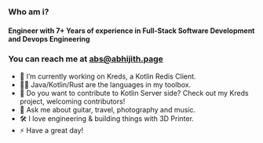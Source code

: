 <!--
**crackthecodeabhi/crackthecodeabhi** is a ✨ _special_ ✨ repository because its `README.md` (this file) appears on your GitHub profile.
-->

### Who am i?
#### Engineer with 7+ Years of experience in Full-Stack Software Development and Devops Engineering

### You can reach me at abs@abhijith.page 

- 🔭 I’m currently working on Kreds, a Kotlin Redis Client.
- ✍🏻 Java/Kotlin/Rust are the languages in my toolbox.
- 👯 Do you want to contribute to Kotlin Server side? Check out my Kreds project, welcoming contributors!
- 💬 Ask me about guitar, travel, photography and music.
- 🛠 I love engineering & building things with 3D Printer.
- ⚡ Have a great day!

